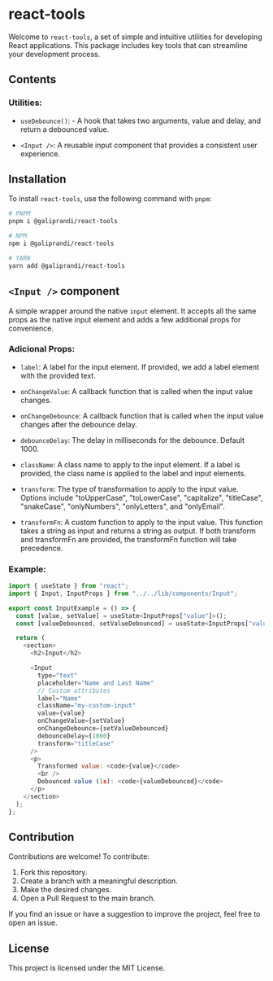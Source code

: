 # react-tools

Welcome to `react-tools`, a set of simple and intuitive utilities for developing React applications. This package includes key tools that can streamline your development process.

## Contents

### Utilities:

-   `useDebounce()`: - A hook that takes two arguments, value and delay, and return a debounced value.

-   `<Input />`: A reusable input component that provides a consistent user experience.

## Installation

To install `react-tools`, use the following command with `pnpm`:

```bash
# PNPM
pnpm i @galiprandi/react-tools

# NPM
npm i @galiprandi/react-tools

# YARN
yarn add @galiprandi/react-tools
```

## `<Input />` component

A simple wrapper around the native `input` element. It accepts all the same props as the native input element and adds a few additional props for convenience.

### Adicional Props:

-   `label`: A label for the input element. If provided, we add a label element with the provided text.

-   `onChangeValue`: A callback function that is called when the input value changes.

-   `onChangeDebounce`: A callback function that is called when the input value changes after the debounce delay.

-   `debounceDelay`: The delay in milliseconds for the debounce. Default 1000.

-   `className`: A class name to apply to the input element. If a label is provided, the class name is applied to the label and input elements.

-   `transform`: The type of transformation to apply to the input value. Options include "toUpperCase", "toLowerCase", "capitalize", "titleCase", "snakeCase", "onlyNumbers", "onlyLetters", and "onlyEmail".

-   `transformFn`: A custom function to apply to the input value. This function takes a string as input and returns a string as output. If both transform and transformFn are provided, the transformFn function will take precedence.

### Example:

```js
import { useState } from "react";
import { Input, InputProps } from "../../lib/components/Input";

export const InputExample = () => {
  const [value, setValue] = useState<InputProps["value"]>();
  const [valueDebounced, setValueDebounced] = useState<InputProps["value"]>();

  return (
    <section>
      <h2>Input</h2>

      <Input
        type="text"
        placeholder="Name and Last Name"
        // Custom attributes
        label="Name"
        className="my-custom-input"
        value={value}
        onChangeValue={setValue}
        onChangeDebounce={setValueDebounced}
        debounceDelay={1000}
        transform="titleCase"
      />
      <p>
        Transformed value: <code>{value}</code>
        <br />
        Debounced value (1s): <code>{valueDebounced}</code>
      </p>
    </section>
  );
};
```

## Contribution

Contributions are welcome! To contribute:

1. Fork this repository.
2. Create a branch with a meaningful description.
3. Make the desired changes.
4. Open a Pull Request to the main branch.

If you find an issue or have a suggestion to improve the project, feel free to open an issue.

## License

This project is licensed under the MIT License.
